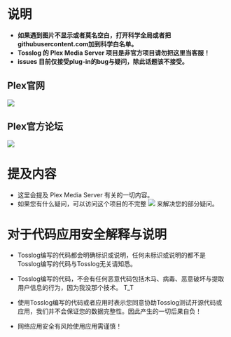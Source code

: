 # 说明
- **如果遇到图片不显示或者莫名空白，打开科学全局或者把githubusercontent.com加到科学白名单。**
- **Tosslog 的 Plex Media Server 项目是非官方项目请勿把这里当客服！**
- **issues 目前仅接受plug-in的bug与疑问，除此话题该不接受。**

## Plex官网
 [![](https://img.shields.io/badge/PLEX-tv-E5A00D?logo=plex&style=flat-square)](https://plex.tv/)
## Plex官方论坛 
 [![](https://img.shields.io/badge/PLEX%20-Forum%20-E5A00D?logo=plex&style=flat-square)](https://forums.plex.tv/)

# 提及内容
- 这里会提及 Plex Media Server 有关的一切内容。
- 如果您有什么疑问，可以访问这个项目的不完整 [![](https://img.shields.io/badge/Tosslog-PLEX%20wiki-blue?logo=github&style=flat-square)](https://github.com/Tosslog/PlexMediaServer/wiki) 来解决您的部分疑问。

# 对于代码应用安全解释与说明

- Tosslog编写的代码都会明确标识或说明，任何未标识或说明的都不是Tosslog编写的代码与Tosslog无关请知悉。

- Tosslog编写的代码，不会有任何恶意代码包括木马、病毒、恶意破坏与提取用户信息的行为，因为我没那个技术。 T_T

- 使用Tosslog编写的代码或者应用时表示您同意协助Tosslog测试开源代码或应用，我们并不会保证您的数据完整性。因此产生的一切后果自负！

- 网络应用安全有风险使用应用需谨慎！
